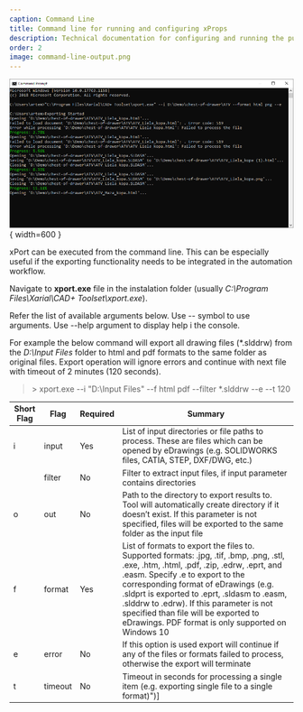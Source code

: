 ```yaml
---
caption: Command Line
title: Command line for running and configuring xProps
description: Technical documentation for configuring and running the publishing job of xProps using command line
order: 2
image: command-line-output.png
---
```

![Command line exporting process](command-line-output.png){ width=600 }

xPort can be executed from the command line. This can be especially useful if the exporting functionality needs to be integrated in the automation workflow.

Navigate to **xport.exe** file in the instalation folder (usually *C:\Program Files\Xarial\CAD+ Toolset\xport.exe*).

Refer the list of available arguments below. Use -- symbol to use arguments. Use --help argument to display help i the console.

For example the below command will export all drawing files (*.slddrw) from the *D:\Input Files* folder to html and pdf formats to the same folder as original files. Export operation will ignore errors and continue with next file with timeout of 2 minutes (120 seconds).

> \> xport.exe --i "D:\Input Files" --f html pdf --filter *.slddrw --e --t 120

| Short Flag  | Flag  |Required   | Summary  |
|---|---|---|---|
| i  | input  |Yes   | List of input directories or file paths to process. These are files which can be opened by eDrawings (e.g. SOLIDWORKS files, CATIA, STEP, DXF/DWG, etc.)  |
|   | filter  | No  |  Filter to extract input files, if input parameter contains directories |
|  o |  out |  No | Path to the directory to export results to. Tool will automatically create directory if it doesn’t exist. If this parameter is not specified, files will be exported to the same folder as the input file  |
| f  | format  |  Yes | List of formats to export the files to. Supported formats: .jpg, .tif, .bmp, .png, .stl, .exe, .htm, .html, .pdf, .zip, .edrw, .eprt, and .easm. Specify .e to export to the corresponding format of eDrawings (e.g. .sldprt is exported to .eprt, .sldasm to .easm, .slddrw to .edrw). If this parameter is not specified than file will be exported to eDrawings. PDF format is only supported on Windows 10  |
| e  |  error | No  | If this option is used export will continue if any of the files or formats failed to process, otherwise the export will terminate  |
| t  |  timeout | No  | Timeout in seconds for processing a single item (e.g. exporting single file to a single format)")]